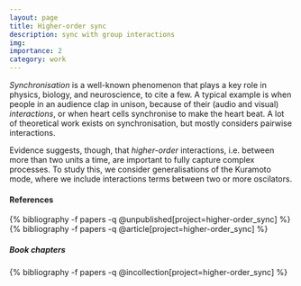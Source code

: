 ```yaml
---
layout: page
title: Higher-order sync
description: sync with group interactions
img: 
importance: 2
category: work
---
```



<script src="https://cdn.jsdelivr.net/npm/p5@1.0.0/lib/p5.js"></script>

<div id="sketch"> </div>

*Synchronisation* is a well-known phenomenon that plays a key role in physics, biology, and neuroscience, to cite a few. A typical example is when people in an audience clap in unison, because of their (audio and visual) *interactions*, or when heart cells synchronise to make the heart beat. A lot of theoretical work exists on synchronisation, but mostly considers pairwise interactions. 

Evidence suggests, though, that *higher-order* interactions, i.e. between more than two units a time, are important to fully capture complex processes. To study this, we consider generalisations of the Kuramoto mode, where we include interactions terms between two or more oscilators. 

#### References

<div class="publications">
{% bibliography -f papers -q @unpublished[project=higher-order_sync] %}
</div>

<div class="publications">
{% bibliography -f papers -q @article[project=higher-order_sync] %}
</div>

##### Book chapters 

<div class="publications">
{% bibliography -f papers -q @incollection[project=higher-order_sync] %}
</div>

<script>
let width;
let height;
let N;
let net;
let d;

function setup() {

  width = 100%;
  height = 10%;
  let canvas = createCanvas(width, height);
  canvas.parent("sketch");

  net = new Network();
  N = 3; // initial number of nodes
  d = 100; // distance under which to connect nodes

  for (let i = 0; i <= 2; i++) {

    pos = createVector(random(0,width), random(0, height));
    node = new Node(pos);
    net.addNode(node);
  }

  net.update();
  net.display();
}

function draw() {
  background(20);

  if (random(0, 1) < 0.2) {
    net.addNode(new Node());
  }
  net.update();
  net.display();
}

function mouseReleased() {
  pos = createVector(mouseX, mouseY);
  node = new Node(pos);
  net.addNode(node);
  net.update();
  net.display();
}

function distance(node1, node2) {
  let x1 = node1.position.x,
    y1 = node1.position.y,
    x2 = node2.position.x,
    y2 = node2.position.y;
  return dist(x1, y1, x2, y2)
}


class Node {

  constructor() {
    let p = random(0, 1);
    let pos;
    if (p > height / width ) { // left
      pos = createVector(0, random(0, height));
    } else { // top
      pos = createVector(random(0, width), 0);
    }

    let v = random(0.5, 2);
    this.velocity = createVector(v + random(-0.5, 0.5), 2*v);
    this.position = pos;
    this.neighbors = [];

  }

  run() {
    this.position.add(this.velocity);
  }

  isOut() {
    if (this.position.x > width || this.position.y > height) {
      return true;
    } else {
      return false;
    }
  }

  display() {

    stroke("black");
    strokeWeight(1);
    fill(90);
    let r = 15;
    circle(this.position.x, this.position.y, r);
  }

}

class Edge {

  constructor(e1, e2) {
    this.node1 = e1;
    this.node2 = e2;
  }

  display() {
    let x1 = this.node1.position.x,
      y1 = this.node1.position.y,
      x2 = this.node2.position.x,
      y2 = this.node2.position.y;

    
    stroke(100, 100, 200,100);
    strokeWeight(3);
    line(x1, y1, x2, y2);
  }
}

class Triangle {

  constructor(e1, e2, e3) {
    this.node1 = e1;
    this.node2 = e2;
    this.node3 = e3;
  }

  display() {
    let x1 = this.node1.position.x,
      y1 = this.node1.position.y,
      x2 = this.node2.position.x,
      y2 = this.node2.position.y,
      x3 = this.node3.position.x,
      y3 = this.node3.position.y;
     
    strokeWeight(0);
    fill(0, 0, 255, 100);
    triangle(x1, y1, x2, y2, x3, y3);
    }

}

class Network {

  constructor() {
    this.nodes = [];
    this.edges = [];
    this.triangles = [];
  }

  addNode(node) {
    this.nodes.push(node);
  }

  addEdge(edge) {
    this.edges.push(edge);
  }

  addTriangle(triangle) {
    this.triangles.push(triangle);
  }

  run() {
    for (let i = 0; i<=this.nodes.length-1; i++) {
      let node = this.nodes[i];
      node.run();

      if (node.isOut()) {
        this.nodes.splice(i, 1); // delete node
      }
    }
  }

  update() {

    // make nodes move
    this.run();

    // upate edges and triangles accordingly
    this.edges = [];
    this.triangles = [];

    // loop through all possible edges
    for (let i = 0; i<= this.nodes.length - 1; i++) {
      for (let j = 0; j < i; j++) {
        let node1 = this.nodes[i];
        let node2 = this.nodes[j];

        // if nodes are close enough, add edge
        if (distance(node1, node2) <= d) {
          let edge = new Edge(node1, node2);
          this.addEdge(edge);
        }

        // add triangles (not efficient)
        for (let k = 0; k < j; k++) {
            let node3 = this.nodes[k];

            let dist12 = distance(node1, node2);
            let dist23 = distance(node2, node3);
            let dist31 = distance(node3, node1);

            if (dist12 <= d && dist23 <=d && dist31 <=d) {
              let triangle = new Triangle(node1, node2, node3);
              this.addTriangle(triangle);
            }
        }       
      }
    }
  }

  display() {

    // draw triangles
    for (let i = 0; i <= this.triangles.length - 1; i++) {
      let triangle = this.triangles[i];
      triangle.display();
    }

    // draw edges
    for (let i = 0; i <= this.edges.length - 1; i++) {
      let edge = this.edges[i];
      edge.display();
    }
    // draw nodes
    for (let i = 0; i <= this.nodes.length - 1; i++) {
      let node = this.nodes[i];
      node.display();
    }


  }

}
</script>

